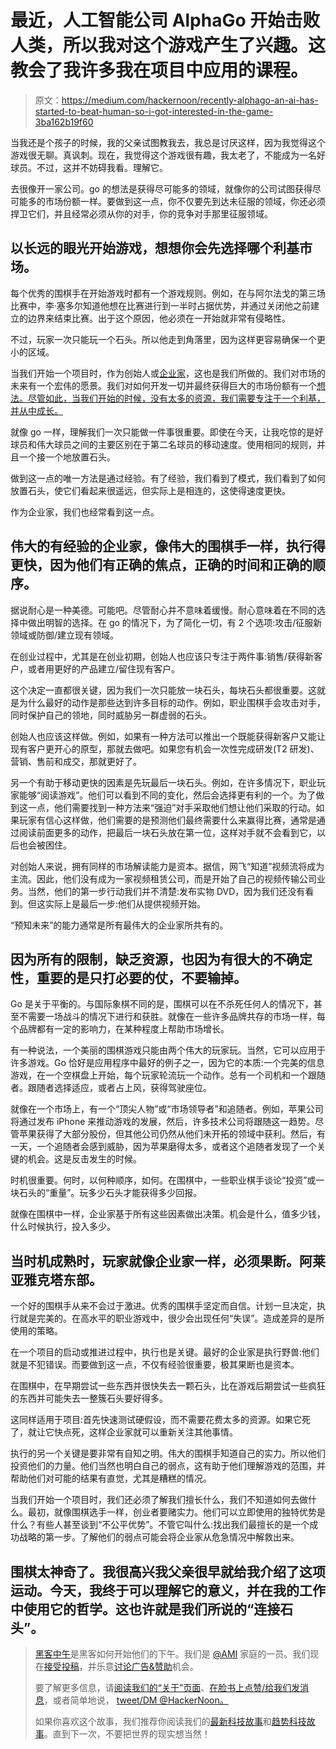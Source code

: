 # 最近，人工智能公司 AlphaGo 开始击败人类，所以我对这个游戏产生了兴趣。这教会了我许多我在项目中应用的课程。

> 原文：<https://medium.com/hackernoon/recently-alphago-an-ai-has-started-to-beat-human-so-i-got-interested-in-the-game-3ba162b19f60>

当我还是个孩子的时候，我的父亲试图教我去，我总是讨厌这样，因为我觉得这个游戏很无聊。真讽刺。现在，我觉得这个游戏很有趣，我太老了，不能成为一名好球员。不过，这并不妨碍我看。理解它。

去很像开一家公司。go 的想法是获得尽可能多的领域，就像你的公司试图获得尽可能多的市场份额一样。要做到这一点，你不仅要先到达未征服的领域，你还必须捍卫它们，并且经常必须从你的对手，你的竞争对手那里征服领域。

## 以长远的眼光开始游戏，想想你会先选择哪个利基市场。

每个优秀的围棋手在开始游戏时都有一个游戏规则。例如，在与阿尔法戈的第三场比赛中，李·塞多尔知道他想在比赛进行到一半时占据优势，并通过关闭他之前建立的边界来结束比赛。出于这个原因，他必须在一开始就非常有侵略性。

不过，玩家一次只能玩一个石头。所以他走到角落里，因为这样更容易确保一个更小的区域。

当我们开始一个项目时，作为创始人或[企业家](https://hackernoon.com/tagged/entrepreneur)，这也是我们所做的。我们对市场的未来有一个宏伟的愿景。我们对如何开发一切并最终获得巨大的市场份额有一个[想法。尽管如此，当我们开始的时候，没有太多的资源，我们需要专注于一个利基，并从中成长。](https://hackernoon.com/tagged/idea)

就像 go 一样，理解我们一次只能做一件事很重要。即使在今天，让我吃惊的是好球员和伟大球员之间的主要区别在于第二名球员的移动速度。使用相同的规则，并且一个接一个地放置石头。

做到这一点的唯一方法是通过经验。有了经验，我们看到了模式，我们看到了如何放置石头，使它们看起来很遥远，但实际上是相连的，这使得速度更快。

作为企业家，我们也经常看到这一点。

## 伟大的有经验的企业家，像伟大的围棋手一样，执行得更快，因为他们有正确的焦点，正确的时间和正确的顺序。

据说耐心是一种美德。可能吧。尽管耐心并不意味着缓慢。耐心意味着在不同的选择中做出明智的选择。在 go 的情况下，为了简化一切，有 2 个选项:攻击/征服新领域或防御/建立现有领域。

在创业过程中，尤其是在创业初期，创始人也应该只专注于两件事:销售/获得新客户，或者用更好的产品建立/留住现有客户。

这个决定一直都很关键，因为我们一次只能放一块石头，每块石头都很重要。这就是为什么最好的动作是那些达到许多目标的动作。例如，职业围棋手会攻击对手，同时保护自己的领地，同时威胁另一群虚弱的石头。

创始人也应该这样做。例如，如果有一种方法可以推出一个既能获得新客户又能让现有客户更开心的原型，那就去做吧。如果您有机会一次性完成研发(T2 研发)、营销、售前和成交，那就更好了。

另一个有助于移动更快的因素是先玩最后一块石头。例如，在许多情况下，职业玩家能够“阅读游戏”。他们可以看到不同的变化，然后会选择更有利的一个。为了做到这一点，他们需要找到一种方法来“强迫”对手采取他们想让他们采取的行动。如果玩家有信心这样做，他们需要的是预测他们最终需要什么来赢得比赛，通常是通过阅读前面更多的动作，把最后一块石头放在第一位，这样对手就不会看到它，以后也会被困住。

对创始人来说，拥有同样的市场解读能力是资本。据信，网飞“知道”视频流将成为主流。因此，他们没有成为一家视频租赁公司，而是开始了自己的视频传输公司业务。当然，他们的第一步行动我们并不清楚:发布实物 DVD，因为我们还没有看到。但这实际上是最后一步:他们从提供视频开始。

“预知未来”的能力通常是所有最伟大的企业家所共有的。

## 因为所有的限制，缺乏资源，也因为有很大的不确定性，重要的是只打必要的仗，不要输掉。

Go 是关于平衡的。与国际象棋不同的是，围棋可以在不杀死任何人的情况下，甚至不需要一场战斗的情况下进行和获胜。就像在一些许多品牌共存的市场一样，每个品牌都有一定的影响力，在某种程度上帮助市场增长。

有一种说法，一个美丽的围棋游戏只能由两个伟大的玩家玩。当然，它可以应用于许多游戏。Go 恰好是应用程序中最好的例子之一，因为它的本质:一个完美的信息游戏，在一个空棋盘上开始，每个玩家轮流玩一个动作。总有一个司机和一个跟随者。跟随者选择适应，或者占上风，获得驾驶座位。

就像在一个市场上，有一个“顶尖人物”或“市场领导者”和追随者。例如，苹果公司将通过发布 iPhone 来推动游戏的发展，然后，许多技术公司将跟随这一趋势。尽管苹果获得了大部分股份，但其他公司仍然从他们未开拓的领域中获利。然后，有一天，一个追随者会感到威胁，因为苹果磨得太多，或者这个追随者发现了一个关键的机会。这是反击发生的时候。

时机很重要。何时，以何种顺序，如何。在围棋中，一些职业棋手谈论“投资”或一块石头的“重量”。玩多少石头才能获得多少回报。

就像在围棋中一样，企业家基于所有这些因素做出决策。机会是什么，值多少钱，什么时候执行，投入多少。

## 当时机成熟时，玩家就像企业家一样，必须果断。阿莱亚雅克塔东部。

一个好的围棋手从来不会过于激进。优秀的围棋手坚定而自信。计划一旦决定，执行就是完美的。在高水平的职业游戏中，很少会出现任何“失误”。造成差异的是所使用的策略。

在一个项目的启动或推进过程中，执行也是关键。最好的企业家是执行野兽:他们就是不犯错误。而要做到这一点，不仅有经验很重要，极其果断也是资本。

在围棋中，在早期尝试一些东西并很快失去一颗石头，比在游戏后期尝试一些疯狂的东西并可能失去一整簇石头要好得多。

这同样适用于项目:首先快速测试硬假设，而不需要花费太多的资源。如果它死了，就让它快点死，这样企业家就可以重新关注其他事情。

执行的另一个关键是要非常有自知之明。伟大的围棋手知道自己的实力。所以他们投资他们的力量。他们当然也明白自己的弱点，这有助于他们理解游戏的范围，并帮助他们对可能的结果有直觉，尤其是糟糕的情况。

当我们开始一个项目时，我们还必须了解我们擅长什么，我们不知道如何去做什么。最初，就像围棋选手一样，创业者要赌实力。他们可以立即使用的独特优势是什么？有些人甚至谈到“不公平优势”。不管它叫什么:找出我们最擅长的是一个成功战略的第一步。了解他们的弱点可能会将企业家从危急情况中解救出来。

## 围棋太神奇了。我很高兴我父亲很早就给我介绍了这项运动。今天，我终于可以理解它的意义，并在我的工作中使用它的哲学。这也许就是我们所说的“连接石头”。

> [黑客中午](http://bit.ly/Hackernoon)是黑客如何开始他们的下午。我们是 [@AMI](http://bit.ly/atAMIatAMI) 家庭的一员。我们现在[接受投稿](http://bit.ly/hackernoonsubmission)，并乐意[讨论广告&赞助](mailto:partners@amipublications.com)机会。
> 
> 要了解更多信息，请[阅读我们的“关于”页面](https://goo.gl/4ofytp)、[在脸书上点赞/给我们发消息](http://bit.ly/HackernoonFB)，或者简单地说， [tweet/DM @HackerNoon。](https://goo.gl/k7XYbx)
> 
> 如果你喜欢这个故事，我们推荐你阅读我们的[最新科技故事](http://bit.ly/hackernoonlatestt)和[趋势科技故事](https://hackernoon.com/trending)。直到下一次，不要把世界的现实想当然！